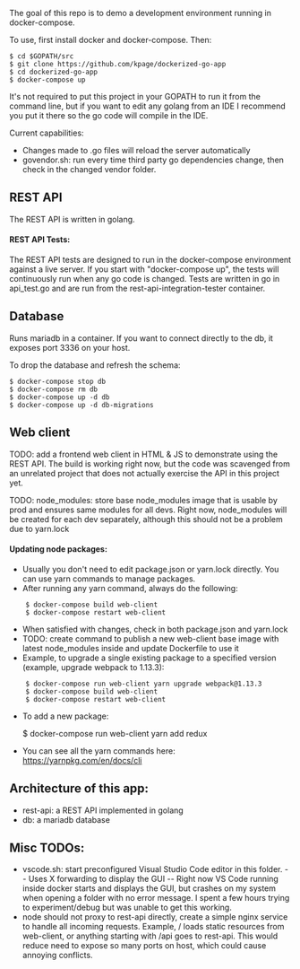 The goal of this repo is to demo a development environment running in docker-compose.

To use, first install docker and docker-compose.  Then:

    $ cd $GOPATH/src
    $ git clone https://github.com/kpage/dockerized-go-app
    $ cd dockerized-go-app
    $ docker-compose up

It's not required to put this project in your GOPATH to run it from the command line, but if you want
to edit any golang from an IDE I recommend you put it there so the go code will compile in the IDE.

Current capabilities:

- Changes made to .go files will reload the server automatically
- govendor.sh: run every time third party go dependencies change, then check in the changed vendor folder.

## REST API

The REST API is written in golang.

#### REST API Tests:

The REST API tests are designed to run in the docker-compose environment against a live server.  If you start with "docker-compose up", the tests will continuously
run when any go code is changed.  Tests are written in go in api_test.go and are run from the rest-api-integration-tester container.

## Database

Runs mariadb in a container.  If you want to connect directly to the db, it exposes port 3336 on your host.

To drop the database and refresh the schema:

    $ docker-compose stop db
    $ docker-compose rm db
    $ docker-compose up -d db
    $ docker-compose up -d db-migrations

## Web client

TODO: add a frontend web client in HTML & JS to demonstrate using the REST API.  The build is working right now, but the code was
scavenged from an unrelated project that does not actually exercise the API in this project yet.

TODO: node_modules: store base node_modules image that is usable by prod and ensures same modules for all devs.  Right now, node_modules will be created for each dev separately, although
this should not be a problem due to yarn.lock

#### Updating node packages:

- Usually you don't need to edit package.json or yarn.lock directly.  You can use yarn commands to manage packages.
- After running any yarn command, always do the following:

```
    $ docker-compose build web-client
    $ docker-compose restart web-client
```

- When satisfied with changes, check in both package.json and yarn.lock
- TODO: create command to publish a new web-client base image with latest node_modules inside and update 
  Dockerfile to use it
- Example, to upgrade a single existing package to a specified version (example, upgrade webpack to 1.13.3):

```
    $ docker-compose run web-client yarn upgrade webpack@1.13.3
    $ docker-compose build web-client
    $ docker-compose restart web-client
```

- To add a new package:

    $ docker-compose run web-client yarn add redux

- You can see all the yarn commands here: https://yarnpkg.com/en/docs/cli

## Architecture of this app:
- rest-api: a REST API implemented in golang
- db: a mariadb database

## Misc TODOs:

- vscode.sh: start preconfigured Visual Studio Code editor in this folder.
-- Uses X forwarding to display the GUI
-- Right now VS Code running inside docker starts and displays the GUI, but crashes on my system when opening a folder with no error message.  I spent a few hours trying to experiment/debug but was unable to get this working.
- node should not proxy to rest-api directly, create a simple nginx service to handle all incoming requests.  Example, / loads static resources from web-client, or anything starting with /api goes to rest-api.  This would reduce need to expose so many ports on host, which could cause annoying conflicts.